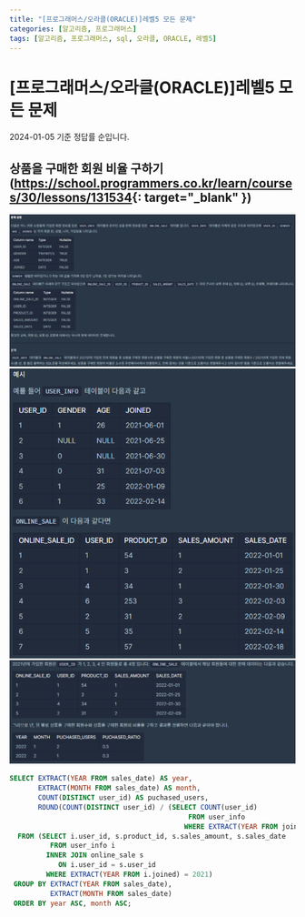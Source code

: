 ```yaml
---
title: "[프로그래머스/오라클(ORACLE)]레벨5 모든 문제"
categories: [알고리즘, 프로그래머스]
tags: [알고리즘, 프로그래머스, sql, 오라클, ORACLE, 레벨5]
---
```


# [프로그래머스/오라클(ORACLE)]레벨5 모든 문제

2024-01-05 기준 정답률 순입니다.

## 상품을 구매한 회원 비율 구하기(<https://school.programmers.co.kr/learn/courses/30/lessons/131534>{: target="_blank" })

![보호소에서 중성화한 동물(1)](/assets/img/posts/algorithm/sql/programmers-sql-level-5-by-oracle/상품을-구매한-회원-비율-구하기(1).png)
![보호소에서 중성화한 동물(2)](/assets/img/posts/algorithm/sql/programmers-sql-level-5-by-oracle/상품을-구매한-회원-비율-구하기(2).png)
![보호소에서 중성화한 동물(3)](/assets/img/posts/algorithm/sql/programmers-sql-level-5-by-oracle/상품을-구매한-회원-비율-구하기(3).png)

```sql
SELECT EXTRACT(YEAR FROM sales_date) AS year,
       EXTRACT(MONTH FROM sales_date) AS month,
       COUNT(DISTINCT user_id) AS puchased_users,
       ROUND(COUNT(DISTINCT user_id) / (SELECT COUNT(user_id)
                                            FROM user_info
                                           WHERE EXTRACT(YEAR FROM joined) = 2021), 1) AS puchased_ratio
  FROM (SELECT i.user_id, s.product_id, s.sales_amount, s.sales_date
          FROM user_info i
         INNER JOIN online_sale s
            ON i.user_id = s.user_id
         WHERE EXTRACT(YEAR FROM i.joined) = 2021)
 GROUP BY EXTRACT(YEAR FROM sales_date),
          EXTRACT(MONTH FROM sales_date)
 ORDER BY year ASC, month ASC;
```
